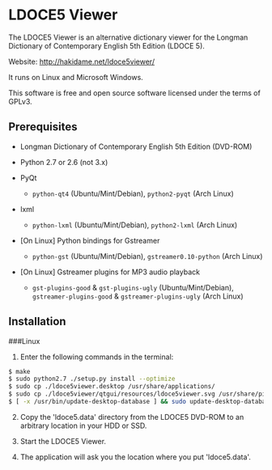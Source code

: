 LDOCE5 Viewer
=============

The LDOCE5 Viewer is an alternative dictionary viewer for the Longman Dictionary of Contemporary English 5th Edition (LDOCE 5).

Website: http://hakidame.net/ldoce5viewer/

It runs on Linux and Microsoft Windows.

This software is free and open source software licensed under the terms of GPLv3.


Prerequisites
-------------

* Longman Dictionary of Contemporary English 5th Edition (DVD-ROM)

* Python 2.7 or 2.6 (not 3.x)

* PyQt

    - `python-qt4` (Ubuntu/Mint/Debian), `python2-pyqt` (Arch Linux)

* lxml

    - `python-lxml` (Ubuntu/Mint/Debian), `python2-lxml` (Arch Linux)

* [On Linux] Python bindings for Gstreamer

    - `python-gst` (Ubuntu/Mint/Debian), `gstreamer0.10-python` (Arch Linux)

* [On Linux] Gstreamer plugins for MP3 audio playback

    - `gst-plugins-good` & `gst-plugins-ugly` (Ubuntu/Mint/Debian), `gstreamer-plugins-good` & `gstreamer-plugins-ugly` (Arch Linux)


Installation
------------

###Linux

1. Enter the following commands in the terminal:

```bash
$ make
$ sudo python2.7 ./setup.py install --optimize
$ sudo cp ./ldoce5viewer.desktop /usr/share/applications/
$ sudo cp ./ldoce5viewer/qtgui/resources/ldoce5viewer.svg /usr/share/pixmaps/
$ [ -x /usr/bin/update-desktop-database ] && sudo update-desktop-database -q
```

2. Copy the 'ldoce5.data' directory from the LDOCE5 DVD-ROM to an arbitrary location in your HDD or SSD.

3. Start the LDOCE5 Viewer.

4. The application will ask you the location where you put 'ldoce5.data'.

